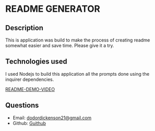 # README GENERATOR

## Description 
This is application was build to make the process of creating readme somewhat easier and save time. Please give it a try. 

## Technologies used 
I used Nodejs to build this application all the prompts done using the inquirer 
dependencies. 

[README-DEMO-VIDEO](https://www.youtube.com/watch?v=4R9MhlRc3fg)

## Questions
* Email: dodordickenson21@gmail.com
* Github:
[Guithub](https://github.com/dodor101/readme-generator)